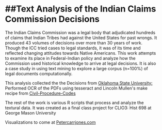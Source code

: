 ##Text Analysis of the Indian Claims Commission Decisions
==============

The Indian Claims Commission was a legal body that adjudicated hundreds of claims that Indian Tribes had against the United States for past wrongs. It produced 43 volumes of decisions over more than 30 years of work. Though the ICC tried cases to legal standards, it was of its time and reflected changing attitudes towards Native Americans. This work attempts to examine its place in Federal-Indian policy and analyze how the Commission used historical knowledge to arrive at legal decisions. It is also a case study in using text mining to explore a large corpus (n=100%) of legal documents computationally.

This analysis collected the the Decisions from [Oklahoma State University:](http://digital.library.okstate.edu/icc/index/iccindex.htm)
Performed OCR of the PDFs using tesseract and Lincoln Mullen's make recipe from [Civil-Procedure-Codes](https://github.com/lmullen/civil-procedure-codes)

The rest of the work is various R scripts that process and analyze the textural data. It was created as a final class project for CLIO3: Hist 698 at George Mason University

Visualizations to come at [Petercarrjones.com](http://www.petercarrjones.com/)
